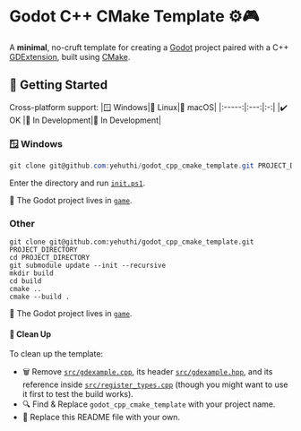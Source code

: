 # Godot C++ CMake Template ⚙️🎮

A **minimal**, no-cruft template for creating a [Godot](https://godotengine.org/) project paired with a C++ [GDExtension](https://docs.godotengine.org/en/stable/tutorials/scripting/gdextension/index.html), built using [CMake](https://cmake.org/).

## 🚀 Getting Started

Cross-platform support:
|🪟 Windows|🐧 Linux|🍎 macOS|
|:-----:|:---:|:-:|
|✔️ OK |🚧 In Development|🚧 In Development|

### 🪟 Windows

```powershell
git clone git@github.com:yehuthi/godot_cpp_cmake_template.git PROJECT_DIRECTORY
```
Enter the directory and run [`init.ps1`](init.ps1).

📁 The Godot project lives in  [`game`](./game/).

### Other

```shell
git clone git@github.com:yehuthi/godot_cpp_cmake_template.git PROJECT_DIRECTORY
cd PROJECT_DIRECTORY
git submodule update --init --recursive
mkdir build
cd build
cmake ..
cmake --build .
```

📁 The Godot project lives in  [`game`](./game/).

#### 🧹 Clean Up

To clean up the template:
- 🗑️ Remove [`src/gdexample.cpp`](./src/gdexample.cpp), its header [`src/gdexample.hpp`](./src/gdexample.hpp), and its reference inside [`src/register_types.cpp`](./src/register_types.cpp) (though you might want to use it first to test the build works).
- 🔍 Find & Replace `godot_cpp_cmake_template` with your project name.
- 📝 Replace this README file with your own.
